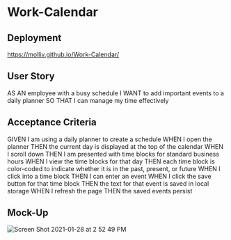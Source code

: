 # Work-Calendar

## Deployment
https://molliv.github.io/Work-Calendar/

## User Story
AS AN employee with a busy schedule
I WANT to add important events to a daily planner
SO THAT I can manage my time effectively

## Acceptance Criteria
GIVEN I am using a daily planner to create a schedule
WHEN I open the planner
THEN the current day is displayed at the top of the calendar
WHEN I scroll down
THEN I am presented with time blocks for standard business hours
WHEN I view the time blocks for that day
THEN each time block is color-coded to indicate whether it is in the past, present, or future
WHEN I click into a time block
THEN I can enter an event
WHEN I click the save button for that time block
THEN the text for that event is saved in local storage
WHEN I refresh the page
THEN the saved events persist

## Mock-Up

![Screen Shot 2021-01-28 at 2 52 49 PM](https://user-images.githubusercontent.com/74150118/106208671-9218ca00-6178-11eb-8872-b9351249aa80.png)
